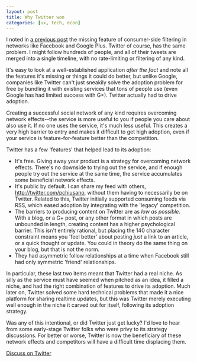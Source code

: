 ```yaml
---
layout: post
title: Why Twitter won
categories: [ux, tech, econ]
---
```


I noted in [a previous post](/2014-05-19/consumer-side-filtering.html) the missing feature of consumer-side filtering in networks like Facebook and Google Plus. Twitter of course, has the same problem. I might follow hundreds of people, and all of their tweets are merged into a single timeline, with no rate-limiting or filtering of any kind.

It's easy to look at a well-established application _after the fact_ and note all the features it's missing or things it could do better, but unlike Google, companies like Twitter can't just sneakily solve the adoption problem for free by bundling it with existing services that tons of people use (even Google has had limited success with G+). Twitter actually had to drive adoption.

Creating a successful social network of any kind requires overcoming network effects--the service is more useful to you if people you care about also use it. If no one uses the service, it's much less useful. This creates a very high barrier to entry and makes it difficult to get high adoption, even if your service is feature-for-feature better than the competition.

Twitter has a few 'features' that helped lead to its adoption:

* It's free. Giving away your product is a strategy for overcoming network effects. There's no downside to trying out the service, and if enough people try out the service at the same time, the service accumulates some beneficial network effects.
* It's public by default. I can share my feed with others, http://twitter.com/pchiusano, without them having to necessarily be on Twitter. Related to this, Twitter initially supported consuming feeds via RSS, which eased adoption by integrating with the 'legacy' competition.
* The barriers to producing content on Twitter are as _low as possible_. With a blog, or a G+ post, or any other format in which posts are unbounded in length, creating content has a higher psychological barrier. This isn't entirely rational, but placing the 140 character constraint means you 'feel better' about posting _just_ a link to an article, or a quick thought or update. You could in theory do the same thing on your blog, but that is not the norm.
* They had asymmetric follow relationships at a time when Facebook still had only symmetric 'friend' relationships.

In particular, these last two items meant that Twitter had a real niche. As silly as the service must have seemed when pitched as an idea, it filled a niche, and had the right combination of features to drive its adoption. Much later on, Twitter solved some hard technical problems that made it a nice platform for sharing realtime updates, but this was Twitter merely executing well enough in the niche it carved out for itself, following its adoption strategy.

Was any of this intentional, or did Twitter just get lucky? I'd love to hear from some early-stage Twitter folks who were privy to its strategy discussions. For better or worse, Twitter is now the beneficiary of these network effects and competitors will have a difficult time displacing them.

[Discuss on Twitter](https://twitter.com/pchiusano/status/469203807042564096)

